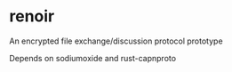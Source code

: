 renoir
======

An encrypted file exchange/discussion protocol prototype

Depends on sodiumoxide and rust-capnproto
